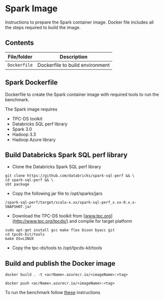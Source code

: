 <!-- TODO: Add instructions on building Dockerfile -->
# Spark Image

Instructions to prepare the Spark container image. Docker file includes all the steps required to build the image. 

## Contents

| File/folder       | Description                                  |
| ----------------- | ---------------------------------------------|
| `Dockerfile`      | Dockerfile to build environment              |


## Spark Dockerfile 

Dockerfile to create the Spark container image with required tools to run the benchmark.

The Spark image requires

- TPC-DS toolkit
- Databricks SQL perf library
- Spark 3.0
- Hadoop 3.3
- Hadoop Azure library  
## Build Databricks Spark SQL perf library

- Clone the Databricks Spark SQL perf library

````
git clone https://github.com/databricks/spark-sql-perf && \ 
cd spark-sql-perf && \
sbt package 
````

- Copy the following jar file to /opt/sparks/jars
````
/spark-sql-perf/target/scala-x.xx/spark-sql-perf_x.xx-0.x.x-SNAPSHOT.jar 
````
  
- Download the TPC-DS toolkit from [www.tpc.org](http://www.tpc.org/tpcds/) and compile for target platform

````
sudo apt-get install gcc make flex bison byacc git
cd tpcds-kit/tools
make OS=LINUX
````

- Copy the tpc-ds/tools to /opt/tpcds-kit/tools

## Build and publish the Docker image

````
docker build . -t <acrName>.azurecr.io/<imageName>:<tag> 

docker push <acrName>.azurecr.io/<imageName>:<tag> 
````

To run the benchmark follow [these](./../benchmark/README.md) instructions